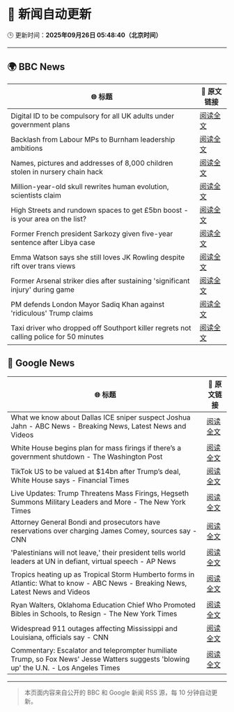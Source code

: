 # 🧠 新闻自动更新

🕒 更新时间：**2025年09月26日 05:48:40（北京时间）**

---

## 🌍 BBC News

| 🌐 标题 | 🔗 原文链接 |
|--------|-------------|
| Digital ID to be compulsory for all UK adults under government plans | [阅读全文](https://www.bbc.com/news/articles/c4g54g6vgpdo?at_medium=RSS&at_campaign=rss) |
| Backlash from Labour MPs to Burnham leadership ambitions | [阅读全文](https://www.bbc.com/news/articles/c70190e0p6yo?at_medium=RSS&at_campaign=rss) |
| Names, pictures and addresses of 8,000 children stolen in nursery chain hack | [阅读全文](https://www.bbc.com/news/articles/c62ldyvpwv9o?at_medium=RSS&at_campaign=rss) |
| Million-year-old skull rewrites human evolution, scientists claim | [阅读全文](https://www.bbc.com/news/articles/cdx01ve5151o?at_medium=RSS&at_campaign=rss) |
| High Streets and rundown spaces to get £5bn boost - is your area on the list? | [阅读全文](https://www.bbc.com/news/articles/c1mx8vr2gr1o?at_medium=RSS&at_campaign=rss) |
| Former French president Sarkozy given five-year sentence after Libya case | [阅读全文](https://www.bbc.com/news/articles/cp98kepmj9lo?at_medium=RSS&at_campaign=rss) |
| Emma Watson says she still loves JK Rowling despite rift over trans views | [阅读全文](https://www.bbc.com/news/articles/c4gvp18xe17o?at_medium=RSS&at_campaign=rss) |
| Former Arsenal striker dies after sustaining 'significant injury' during game | [阅读全文](https://www.bbc.com/news/articles/cq5jye4v64no?at_medium=RSS&at_campaign=rss) |
| PM defends London Mayor Sadiq Khan against 'ridiculous' Trump claims | [阅读全文](https://www.bbc.com/news/articles/c147vd511djo?at_medium=RSS&at_campaign=rss) |
| Taxi driver who dropped off Southport killer regrets not calling police for 50 minutes | [阅读全文](https://www.bbc.com/news/articles/cpd96g46vzwo?at_medium=RSS&at_campaign=rss) |

## 📰 Google News

| 🌐 标题 | 🔗 原文链接 |
|--------|-------------|
| What we know about Dallas ICE sniper suspect Joshua Jahn - ABC News - Breaking News, Latest News and Videos | [阅读全文](https://news.google.com/rss/articles/CBMiekFVX3lxTE10YVRhQmVucDNoTS1UbjQxaFpFVktyUUVSbVRZTEh4WFRqMFE5eG93Um5TMndDTUN3SUpuTEtlSkhLQzJMZnVQeG1WVjNvb1luQUNvVXppbXliQWV2RWZHV3VKN01TZ3g4clJ0V21KYm9zblR1b1Bzajln0gF_QVVfeXFMTk5wNHBxbVBrNTRpMDNXZUNudFRMckFvZ1RPbW12RHluSVJWeWxMQUJzeU5vNktfY1dJQjctSEVOLVZTczY4VkhOTU5HTElVWFpLX0hHYUFpUHMtOTFZS3VObEwzMVVaOEZCc3JMbTl0VTlDVGR6MjVTQ2FENko1Yw?oc=5) |
| White House begins plan for mass firings if there’s a government shutdown - The Washington Post | [阅读全文](https://news.google.com/rss/articles/CBMikwFBVV95cUxOUGNjMWt6aWRtN0JaV0VmYlhJUzZHdWJfYjRqVkFPWDR1OXVwLTJYYUgzNjNSdnlNTFVtV19WVU5IZE9vMldIa1d4aVdRc0lHS2VmWm9UazVKR1N0Y1FNM0JiNmlwbmc5dVFocjVOR0w2LTVXOU9oWTVubmF6TmxldXEtclk0RFVWOGpMTW9aN0ZUMEU?oc=5) |
| TikTok US to be valued at $14bn after Trump’s deal, White House says - Financial Times | [阅读全文](https://news.google.com/rss/articles/CBMicEFVX3lxTE5ibTZlU2gzWTNDelM5XzV1ZXZaM0tmd1NfRFZ2dFhEYU14eUZoX3IxQjFCME5IVm5GT24wbXhFaDJhUFdPSlFOLXlCOGFId2lSRjNLd3BZTzc3STZFU1N0UDk2anZMYWxrYlRmY0lNcDM?oc=5) |
| Live Updates: Trump Threatens Mass Firings, Hegseth Summons Military Leaders and More - The New York Times | [阅读全文](https://news.google.com/rss/articles/CBMiY0FVX3lxTFBUdHVvdzVrazU2UmZuTDhoeXl6NEt5X3hDaTdvSzlqc21JR2k0WGRRUkVRdGlYNEdKU0ljbFJwR21qRkhuWk9FTEZ4VVBjeFZCZmltdXh0dDZ0QVdKcE5aQ1FpMA?oc=5) |
| Attorney General Bondi and prosecutors have reservations over charging James Comey, sources say - CNN | [阅读全文](https://news.google.com/rss/articles/CBMioAFBVV95cUxPb3J4UGNpMVJHbDN6M2d1bldfb05ySGpsNDRFdG9IaU9zek8zNjhaYXQ0UGswTGp0STJVWXppRmo1bWlQZUF1S2VuNlBOTnBFM0t0NzAtUXZtamlwZkFCcFNvZnBIY2tlZTAzV0szeTNnVHBINnRaS2NXb196Tmd1RVFHNzRTSC12TF9ocWxQV3BKQ2xFUk9EbDh5eWs3c2hy?oc=5) |
| 'Palestinians will not leave,' their president tells world leaders at UN in defiant, virtual speech - AP News | [阅读全文](https://news.google.com/rss/articles/CBMilAFBVV95cUxQSHBLQmJwWTlOUGtxWmFJblpXaUtEaHVFbE1RdzdxOUJNN2VDYkFhX2RsUkpIQ2l0NjBrZkF6cmF0TVQ2NnZrTzVHUFBaZG1ZZFNuYXBjY0NmYXNnSGd4dmdHcW5vbm9YTWQxdkx5ZFpaWnAyVjMxOEVjYk5hRFNLeDJFTHQybG00THNBS0o5MUNDTHow?oc=5) |
| Tropics heating up as Tropical Storm Humberto forms in Atlantic: What to know - ABC News - Breaking News, Latest News and Videos | [阅读全文](https://news.google.com/rss/articles/CBMilgFBVV95cUxNeGg0VG0yZlFJTnVzVXEtMkRYeUlPY3ZRRWwxZVdHZ1l2amNGdWRKZVA3QTk3S19mX1NycW9LX25fbTBwbW9xeHFXVmJWY0JYM1MxNEYxV3F1bGFTWlJZZUIzZk40RjJldTB2a3g4Q21jV3RSREoxVEJvOUpPZTJNdlNvT3ltMHhyaDdYbEFsRkE4ek15UXfSAZsBQVVfeXFMTlRyMEV2TUVsRGhEQ3phcW84T3R1cndYaDVSX1hOX2xZaEhwemc5enNLZS1KQTFHRTR6bGcxSW1GR3VGMmFoV2lUMEFZUkMwWFVyeXEzTmp6YmtnR0FZS1VhY3Z3SzREbWQ1ZnJULWdhLUN3U1dESHM4T1h5M1VpOHEyOHFUSVlJaHg3elViSU51eFM4aVF5b0kzMGM?oc=5) |
| Ryan Walters, Oklahoma Education Chief Who Promoted Bibles in Schools, to Resign - The New York Times | [阅读全文](https://news.google.com/rss/articles/CBMie0FVX3lxTE1hdWhNV3RwZnhNWDVUT0t2UHk5aldudS11TnB3dnNmS2J3aWdOVlB5QkFvdDdITXp3emYxaDl0VGprZmVTQ09PbkdhN2N5MDlFYnhCaHhRQVdNc3h4YnpYQkF6ZUxack5USFZ4aHo4OFRqaGh3a3BTMjdoMA?oc=5) |
| Widespread 911 outages affecting Mississippi and Louisiana, officials say - CNN | [阅读全文](https://news.google.com/rss/articles/CBMie0FVX3lxTE5Vc3VNTGRLdDZBSzBYVGNaVEE0QXAyN19CaXlld3NGa29SdkEwTElXaHVSeUVmanMwb2ptelpSREYwX01SVVluZVl2YTVZWWxpa1JSLXB4ekVVOUhPam5HQlo4dFNWbDl2YkNXdjM4R1V1Nzg3SjJxVGlXTQ?oc=5) |
| Commentary: Escalator and teleprompter humiliate Trump, so Fox News' Jesse Watters suggests 'blowing up' the U.N. - Los Angeles Times | [阅读全文](https://news.google.com/rss/articles/CBMinAFBVV95cUxQX0FSam1vTWFvM0o2Vk9rZDFhMXFMeEo1bTR0RWtVeGhLUDdVemV1bzNHMFNNbXMwa1c5YVVvTEh1WHJ3blM0T3NKUUljOFJ5MlpDejhoTnctWnRROWNnZlZ1bVRrdThQMFpLZ2dkNVFZUUotT2xVc2ZCRDREcC1Cd1BldlFJVDFVT0V6NDg2T1E3blFVZXdSREE3Y3k?oc=5) |

---
> 本页面内容来自公开的 BBC 和 Google 新闻 RSS 源，每 10 分钟自动更新。